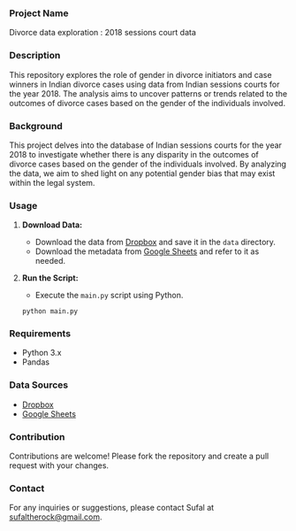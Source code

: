### Project Name

Divorce data exploration : 2018 sessions court data

### Description

This repository explores the role of gender in divorce initiators and case winners in Indian divorce cases using data from Indian sessions courts for the year 2018. The analysis aims to uncover patterns or trends related to the outcomes of divorce cases based on the gender of the individuals involved.

### Background

This project delves into the database of Indian sessions courts for the year 2018 to investigate whether there is any disparity in the outcomes of divorce cases based on the gender of the individuals involved. By analyzing the data, we aim to shed light on any potential gender bias that may exist within the legal system.

### Usage


1. **Download Data:**
   - Download the data from [Dropbox](https://www.dropbox.com/sh/hkcde3z2l1h9mq1/AADRe-BuBQ92ozAJiG7YERdCa?dl=0) and save it in the `data` directory.
   - Download the metadata from [Google Sheets](https://docs.google.com/spreadsheets/d/e/2PACX-1vSkFghNxGjLxIAsjvUPkW8IV2AF1vf2KOQV93vMhB0TD3CBT13gah1LczI8W0d3Eom1zPcroBuPQ-uy/pubhtml#) and refer to it as needed.

2. **Run the Script:**
   - Execute the `main.py` script using Python.
   ```
   python main.py
   ```

### Requirements

- Python 3.x
- Pandas

### Data Sources

- [Dropbox](https://www.dropbox.com/sh/hkcde3z2l1h9mq1/AADRe-BuBQ92ozAJiG7YERdCa?dl=0)
- [Google Sheets](https://docs.google.com/spreadsheets/d/e/2PACX-1vSkFghNxGjLxIAsjvUPkW8IV2AF1vf2KOQV93vMhB0TD3CBT13gah1LczI8W0d3Eom1zPcroBuPQ-uy/pubhtml#)

### Contribution

Contributions are welcome! Please fork the repository and create a pull request with your changes. 


### Contact

For any inquiries or suggestions, please contact Sufal at sufaltherock@gmail.com.
